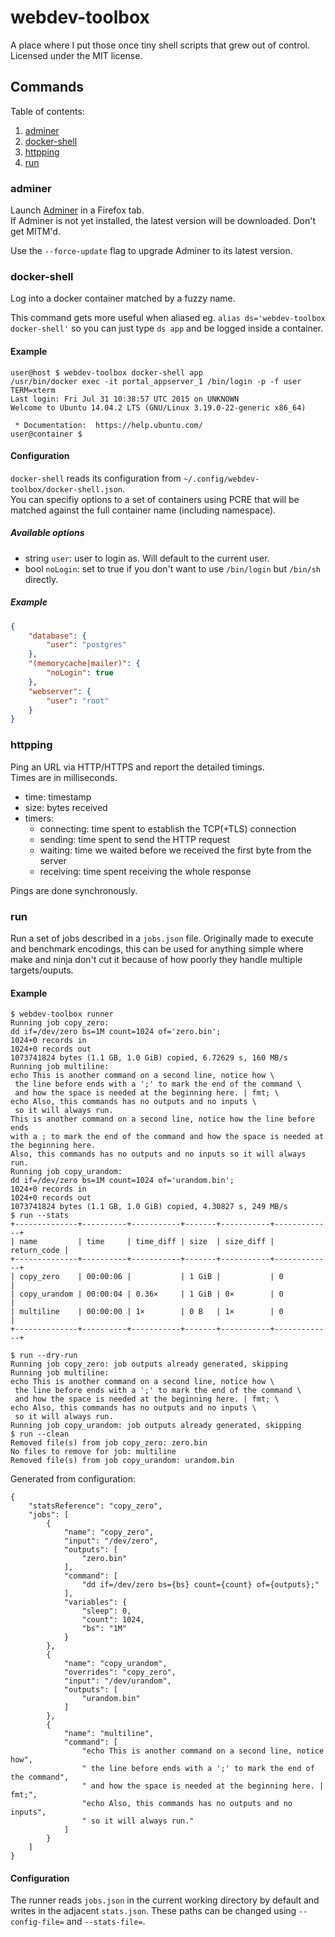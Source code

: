 # webdev-toolbox
A place where I put those once tiny shell scripts that grew out of control.  
Licensed under the MIT license.

## Commands
Table of contents:

1. [adminer](#adminer)
2. [docker-shell](#docker-shell)
3. [httpping](#httping)
4. [run](#run)

### adminer
Launch [Adminer](https://github.com/vrana/adminer) in a Firefox tab.  
If Adminer is not yet installed, the latest version will be downloaded. Don't
get MITM'd.

Use the `--force-update` flag to upgrade Adminer to its latest version.

### docker-shell
Log into a docker container matched by a fuzzy name.

This command gets more useful when aliased eg. `alias ds='webdev-toolbox
docker-shell'` so you can just type `ds app` and be logged inside a container.

#### Example
```shell
user@host $ webdev-toolbox docker-shell app
/usr/bin/docker exec -it portal_appserver_1 /bin/login -p -f user TERM=xterm
Last login: Fri Jul 31 10:38:57 UTC 2015 on UNKNOWN
Welcome to Ubuntu 14.04.2 LTS (GNU/Linux 3.19.0-22-generic x86_64)

 * Documentation:  https://help.ubuntu.com/
user@container $
```

#### Configuration
`docker-shell` reads its configuration from `~/.config/webdev-toolbox/docker-shell.json`.  
You can specifiy options to a set of containers using PCRE that will be matched
against the full container name (including namespace).

##### Available options
  * string `user`: user to login as. Will default to the current user.
  * bool `noLogin`: set to true if you don't want to use `/bin/login` but
    `/bin/sh` directly.

##### Example
```json
{
    "database": {
        "user": "postgres"
    },
    "(memorycache|mailer)": {
        "noLogin": true
    },
    "webserver": {
        "user": "root"
    }
}
```

### httpping
Ping an URL via HTTP/HTTPS and report the detailed timings.  
Times are in milliseconds.

  * time: timestamp
  * size: bytes received
  * timers:
    * connecting: time spent to establish the TCP(+TLS) connection
    * sending: time spent to send the HTTP request
    * waiting: time we waited before we received the first byte from the server
    * receiving: time spent receiving the whole response

Pings are done synchronously.

### run
Run a set of jobs described in a `jobs.json` file. Originally made to execute
and benchmark encodings, this can be used for anything simple where make and
ninja don't cut it because of how poorly they handle multiple targets/ouputs.

#### Example
```
$ webdev-toolbox runner
Running job copy_zero: 
dd if=/dev/zero bs=1M count=1024 of='zero.bin';
1024+0 records in
1024+0 records out
1073741824 bytes (1.1 GB, 1.0 GiB) copied, 6.72629 s, 160 MB/s
Running job multiline: 
echo This is another command on a second line, notice how \
 the line before ends with a ';' to mark the end of the command \
 and how the space is needed at the beginning here. | fmt; \
echo Also, this commands has no outputs and no inputs \
 so it will always run.
This is another command on a second line, notice how the line before ends
with a ; to mark the end of the command and how the space is needed at
the beginning here.
Also, this commands has no outputs and no inputs so it will always run.
Running job copy_urandom: 
dd if=/dev/zero bs=1M count=1024 of='urandom.bin';
1024+0 records in
1024+0 records out
1073741824 bytes (1.1 GB, 1.0 GiB) copied, 4.30827 s, 249 MB/s
$ run --stats
+--------------+----------+-----------+-------+-----------+-------------+
| name         | time     | time_diff | size  | size_diff | return_code |
+--------------+----------+-----------+-------+-----------+-------------+
| copy_zero    | 00:00:06 |           | 1 GiB |           | 0           |
| copy_urandom | 00:00:04 | 0.36×     | 1 GiB | 0×        | 0           |
| multiline    | 00:00:00 | 1×        | 0 B   | 1×        | 0           |
+--------------+----------+-----------+-------+-----------+-------------+

$ run --dry-run
Running job copy_zero: job outputs already generated, skipping
Running job multiline: 
echo This is another command on a second line, notice how \
 the line before ends with a ';' to mark the end of the command \
 and how the space is needed at the beginning here. | fmt; \
echo Also, this commands has no outputs and no inputs \
 so it will always run.
Running job copy_urandom: job outputs already generated, skipping
$ run --clean
Removed file(s) from job copy_zero: zero.bin
No files to remove for job: multiline
Removed file(s) from job copy_urandom: urandom.bin
```

Generated from configuration:
``` 
{
    "statsReference": "copy_zero",
    "jobs": [
        {
            "name": "copy_zero",
            "input": "/dev/zero",
            "outputs": [
                "zero.bin"
            ],
            "command": [
                "dd if=/dev/zero bs={bs} count={count} of={outputs};"
            ],
            "variables": {
                "sleep": 0,
                "count": 1024,
                "bs": "1M"
            }
        },
        {
            "name": "copy_urandom",
            "overrides": "copy_zero",
            "input": "/dev/urandom",
            "outputs": [
                "urandom.bin"
            ]
        },
        {
            "name": "multiline",
            "command": [
                "echo This is another command on a second line, notice how",
                " the line before ends with a ';' to mark the end of the command",
                " and how the space is needed at the beginning here. | fmt;",
                "echo Also, this commands has no outputs and no inputs",
                " so it will always run."
            ]
        }
    ]
}
```

#### Configuration
The runner reads `jobs.json` in the current working directory by default and
writes in the adjacent `stats.json`. These paths can be changed using
`--config-file=` and `--stats-file=`.
